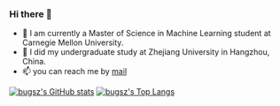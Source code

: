 ### Hi there 👋

<!--
**bugsz/bugsz** is a ✨ _special_ ✨ repository because its `README.md` (this file) appears on your GitHub profile.

Here are some ideas to get you started:

- 🔭 I’m currently working on ...
- 🌱 I’m currently learning ...
- 👯 I’m looking to collaborate on ...
- 🤔 I’m looking for help with ...
- 💬 Ask me about ...
- 📫 How to reach me: ...
- 😄 Pronouns: ...
- ⚡ Fun fact: ...
-->


- 🌱 I am currently a Master of Science in Machine Learning student at Carnegie Mellon University.
- 👋 I did my undergraduate study at Zhejiang University in Hangzhou, China.
- 📫 you can reach me by [mail](mailto:zhesu@cs.cmu.edu)

[![bugsz's GitHub stats](https://github-readme-stats.vercel.app/api?username=bugsz)](https://github.com/anuraghazra/github-readme-stats)
[![bugsz's Top Langs](https://github-readme-stats.vercel.app/api/top-langs/?username=bugsz&langs_count=6&layout=compact&hide=verilog,vhdl,java,css,html,systemverilog)](https://github.com/anuraghazra/github-readme-stats)
